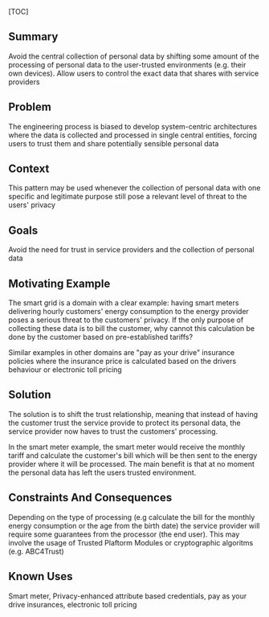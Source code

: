[TOC]


## Summary

Avoid the central collection of personal data by shifting some amount
of the processing of personal data to the user-trusted environments
(e.g. their own devices). Allow users to control the exact data that
shares with service providers
## Problem

The engineering process is biased to develop system-centric
architectures where the data is collected and processed in single
central entities, forcing users to trust them and share potentially
sensible personal data
## Context

This pattern may be used whenever the collection of personal data with
one specific and legitimate purpose still pose a relevant level of
threat to the users' privacy
## Goals

Avoid the need for trust in service providers and the collection of
personal data
## Motivating Example

The smart grid is a domain with a clear example: having smart meters
delivering hourly customers' energy consumption to the energy provider
poses a serious threat to the customers' privacy. If the only purpose
of collecting these data is to bill the customer, why cannot this
calculation be done by the customer based on pre-established tariffs?

Similar examples in other domains are "pay as your drive" insurance
policies where the insurance price is calculated based on the drivers
behaviour or electronic toll pricing
## Solution

The solution is to shift the trust relationship, meaning that instead
of having the customer trust the service provide to protect its
personal data, the service provider now haves to trust the customers'
processing.

In the smart meter example, the smart meter would receive the monthly
tariff and calculate the customer's bill which will be then sent to
the energy provider where it will be processed. The main benefit is
that at no moment the personal data has left the users trusted
environment.
## Constraints And Consequences

Depending on the type of processing (e.g calculate the bill for the
monthly energy consumption or the age from the birth date) the service
provider will require some guarantees from the processor (the end
user). This may involve the usage of Trusted Plaftorm Modules or
cryptographic algoritms (e.g. ABC4Trust)
## Known Uses

Smart meter, Privacy-enhanced attribute based credentials, pay as your
drive insurances, electronic toll pricing